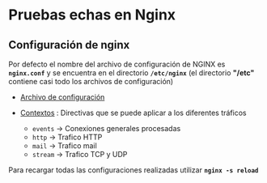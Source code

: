 # Pruebas echas en Nginx

## Configuración de nginx

Por defecto el nombre del archivo de configuración de NGINX es **`nginx.conf`** y se encuentra en el directorio **`/etc/nginx`** (el directorio **"/etc"** contiene casi todo los archivos de configuración)

- [Archivo de configuración](/nginx/etc/nginx.conf)

- [Contextos](/nginx/conf.d/) : Directivas que se puede aplicar a los diferentes tráficos 
  - `events` 	-> Conexiones generales procesadas
  - `http` 		-> Trafico HTTP
  - `mail` 		-> Trafico mail
  - `stream` 	-> Trafico TCP y UDP
  
Para recargar todas las configuraciones realizadas utilizar **`nginx -s reload`**